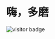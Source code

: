 # 嗨，多磨 

![visitor badge](http://jcat.top:8080/access/github/svg?visitor=c12814fd-259a-4857-8513-d1cb9a4e7797)

